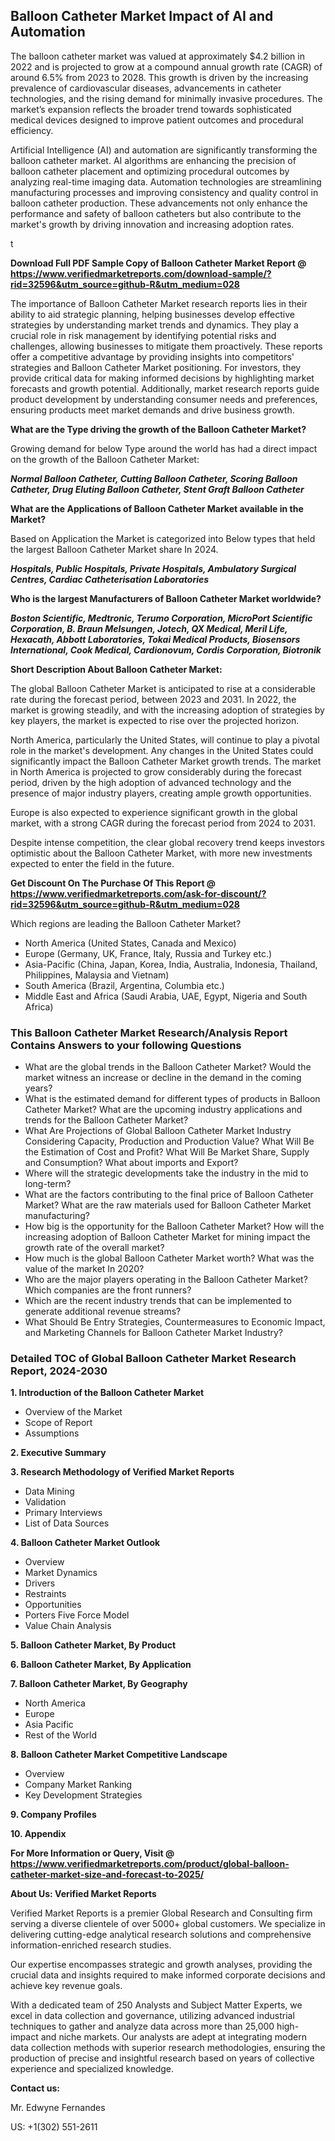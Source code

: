 <h2>Balloon Catheter Market Impact of AI and Automation</h2><p>The balloon catheter market was valued at approximately $4.2 billion in 2022 and is projected to grow at a compound annual growth rate (CAGR) of around 6.5% from 2023 to 2028. This growth is driven by the increasing prevalence of cardiovascular diseases, advancements in catheter technologies, and the rising demand for minimally invasive procedures. The market’s expansion reflects the broader trend towards sophisticated medical devices designed to improve patient outcomes and procedural efficiency.</p><p>Artificial Intelligence (AI) and automation are significantly transforming the balloon catheter market. AI algorithms are enhancing the precision of balloon catheter placement and optimizing procedural outcomes by analyzing real-time imaging data. Automation technologies are streamlining manufacturing processes and improving consistency and quality control in balloon catheter production. These advancements not only enhance the performance and safety of balloon catheters but also contribute to the market's growth by driving innovation and increasing adoption rates.</p>t</p><p id="" class=""><strong>Download Full PDF Sample Copy of Balloon Catheter Market Report @ <a href="https://www.verifiedmarketreports.com/download-sample/?rid=32596&utm_source=github-R&utm_medium=028" target="_blank">https://www.verifiedmarketreports.com/download-sample/?rid=32596&utm_source=github-R&utm_medium=028</a></strong></p><p>The importance of&nbsp;Balloon Catheter Market research reports lies in their ability to aid strategic planning, helping businesses develop effective strategies by understanding market trends and dynamics. They play a crucial role in risk management by identifying potential risks and challenges, allowing businesses to mitigate them proactively. These reports offer a competitive advantage by providing insights into competitors' strategies and Balloon Catheter Market positioning. For investors, they provide critical data for making informed decisions by highlighting market forecasts and growth potential. Additionally, market research reports guide product development by understanding consumer needs and preferences, ensuring products meet market demands and drive business growth.</p><p><strong>What are the&nbsp;Type driving the growth of the Balloon Catheter Market?</strong></p><p id="" class="">Growing demand for below Type around the world has had a direct impact on the growth of the Balloon Catheter Market:</p><em><strong>Normal Balloon Catheter, Cutting Balloon Catheter, Scoring Balloon Catheter, Drug Eluting Balloon Catheter, Stent Graft Balloon Catheter</strong></em></p><strong>What are the&nbsp;Applications&nbsp;of Balloon Catheter Market available in the Market?</strong></p><p id="" class="">Based on Application the Market is categorized into Below types that held the largest Balloon Catheter Market share In 2024.</p><em><strong>Hospitals, Public Hospitals, Private Hospitals, Ambulatory Surgical Centres, Cardiac Catheterisation Laboratories</strong></em></p><strong>Who is the largest Manufacturers of Balloon Catheter Market worldwide?</strong></p><p><em><strong>Boston Scientific, Medtronic, Terumo Corporation, MicroPort Scientific Corporation, B. Braun Melsungen, Jotech, QX Medical, Meril Life, Hexacath, Abbott Laboratories, Tokai Medical Products, Biosensors International, Cook Medical, Cardionovum, Cordis Corporation, Biotronik</strong></em></p><p id="" class=""><strong>Short Description About Balloon Catheter Market:</strong></p><p>The global Balloon Catheter Market is anticipated to rise at a considerable rate during the forecast period, between 2023 and 2031. In 2022, the market is growing steadily, and with the increasing adoption of strategies by key players, the market is expected to rise over the projected horizon.</p><p>North America, particularly the United States, will continue to play a pivotal role in the market's development. Any changes in the United States could significantly impact the Balloon Catheter Market growth trends. The market in North America is projected to grow considerably during the forecast period, driven by the high adoption of advanced technology and the presence of major industry players, creating ample growth opportunities.</p><p>Europe is also expected to experience significant growth in the global market, with a strong CAGR during the forecast period from 2024 to 2031.</p><p>Despite intense competition, the clear global recovery trend keeps investors optimistic about the Balloon Catheter Market, with more new investments expected to enter the field in the future.</p><p id="" class=""><strong>Get Discount On The Purchase Of This Report @ <a href="https://www.verifiedmarketreports.com/ask-for-discount/?rid=32596&utm_source=github-R&utm_medium=028" target="_blank">https://www.verifiedmarketreports.com/ask-for-discount/?rid=32596&utm_source=github-R&utm_medium=028</a></strong></p>Which regions are leading the Balloon Catheter Market?</p><ul><li>North America (United States, Canada and Mexico)</li><li>Europe (Germany, UK, France, Italy, Russia and Turkey etc.)</li><li>Asia-Pacific (China, Japan, Korea, India, Australia, Indonesia, Thailand, Philippines, Malaysia and Vietnam)</li><li>South America (Brazil, Argentina, Columbia etc.)</li><li>Middle East and Africa (Saudi Arabia, UAE, Egypt, Nigeria and South Africa)</li></ul><h3 id="" class="">This Balloon Catheter Market Research/Analysis Report Contains Answers to your following Questions</h3><ul><li>What are the global trends in the Balloon Catheter Market? Would the market witness an increase or decline in the demand in the coming years?</li><li>What is the estimated demand for different types of products in Balloon Catheter Market? What are the upcoming industry applications and trends for the Balloon Catheter Market?</li><li>What Are Projections of Global Balloon Catheter Market Industry Considering Capacity, Production and Production Value? What Will Be the Estimation of Cost and Profit? What Will Be Market Share, Supply and Consumption? What about imports and Export?</li><li>Where will the strategic developments take the industry in the mid to long-term?</li><li>What are the factors contributing to the final price of Balloon Catheter Market? What are the raw materials used for Balloon Catheter Market manufacturing?</li><li>How big is the opportunity for the Balloon Catheter Market? How will the increasing adoption of Balloon Catheter Market for mining impact the growth rate of the overall market?</li><li>How much is the global Balloon Catheter Market worth? What was the value of the market In 2020?</li><li>Who are the major players operating in the Balloon Catheter Market? Which companies are the front runners?</li><li>Which are the recent industry trends that can be implemented to generate additional revenue streams?</li><li>What Should Be Entry Strategies, Countermeasures to Economic Impact, and Marketing Channels for Balloon Catheter Market Industry?</li></ul><h3 id="" class="">Detailed TOC of Global Balloon Catheter Market Research Report, 2024-2030</h3><p id="" class=""><strong>1. Introduction of the Balloon Catheter Market</strong></p><ul><li>Overview of the Market</li><li>Scope of Report</li><li>Assumptions</li></ul><p id="" class=""><strong>2. Executive Summary</strong></p><p id="" class=""><strong>3. Research Methodology of Verified Market Reports</strong></p><ul><li>Data Mining</li><li>Validation</li><li>Primary Interviews</li><li>List of Data Sources</li></ul><p id="" class=""><strong>4. Balloon Catheter Market Outlook</strong></p><ul><li>Overview</li><li>Market Dynamics</li><li>Drivers</li><li>Restraints</li><li>Opportunities</li><li>Porters Five Force Model</li><li>Value Chain Analysis</li></ul><p id="" class=""><strong>5. Balloon Catheter Market, By Product</strong></p><p id="" class=""><strong>6. Balloon Catheter Market, By Application</strong></p><p id="" class=""><strong>7. Balloon Catheter Market, By Geography</strong></p><ul><li>North America</li><li>Europe</li><li>Asia Pacific</li><li>Rest of the World</li></ul><p id="" class=""><strong>8. Balloon Catheter Market Competitive Landscape</strong></p><ul><li>Overview</li><li>Company Market Ranking</li><li>Key Development Strategies</li></ul><p id="" class=""><strong>9. Company Profiles</strong></p><p id="" class=""><strong>10. Appendix</strong></p><p id="" class=""><strong>For More Information or Query, Visit @ <a href="https://www.verifiedmarketreports.com/product/global-balloon-catheter-market-size-and-forecast-to-2025/" target="_blank">https://www.verifiedmarketreports.com/product/global-balloon-catheter-market-size-and-forecast-to-2025/</a></strong></p><p id="" class=""><strong>About Us: Verified Market Reports</strong></p><p id="" class="">Verified Market Reports is a premier Global Research and Consulting firm serving a diverse clientele of over 5000+ global customers. We specialize in delivering cutting-edge analytical research solutions and comprehensive information-enriched research studies.</p><p id="" class="">Our expertise encompasses strategic and growth analyses, providing the crucial data and insights required to make informed corporate decisions and achieve key revenue goals.</p><p id="" class="">With a dedicated team of 250 Analysts and Subject Matter Experts, we excel in data collection and governance, utilizing advanced industrial techniques to gather and analyze data across more than 25,000 high-impact and niche markets. Our analysts are adept at integrating modern data collection methods with superior research methodologies, ensuring the production of precise and insightful research based on years of collective experience and specialized knowledge.</p><p id="" class=""><strong>Contact us:</strong></p><p id="" class="">Mr. Edwyne Fernandes</p><p id="" class="">US: +1(302) 551-2611</p>